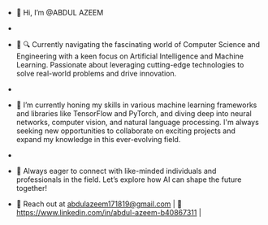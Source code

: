 - 👋 Hi, I’m @ABDUL AZEEM
- 
- 👀 🔍 Currently navigating the fascinating world of Computer Science and Engineering with a keen focus on Artificial Intelligence and Machine Learning. Passionate about leveraging cutting-edge technologies to solve real-world problems and drive innovation.
-    
- 🌱 I’m currently honing my skills in various machine learning frameworks and libraries like TensorFlow and PyTorch, and diving deep into neural networks, computer vision, and natural language processing. I'm always seeking new opportunities to collaborate on exciting projects and expand my knowledge in this ever-evolving field.
- 
- 🚀 Always eager to connect with like-minded individuals and professionals in the field. Let’s explore how AI can shape the future together!

- 📧 Reach out at abdulazeem171819@gmail.com | 💼 https://www.linkedin.com/in/abdul-azeem-b40867311 |


